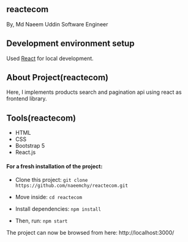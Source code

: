 ## reactecom
By, Md Naeem Uddin
Software Engineer

## Development environment setup
Used [React](https://reactjs.org/^18.2.0) for local development.

## About Project(reactecom)
Here, I implements products search and pagination api using react as frontend library.

## Tools(reactecom)
- HTML
- CSS
- Bootstrap 5
- React.js

#### For a fresh installation of the project: 
- Clone this project:
    `git clone https://github.com/naeemchy/reactecom.git`

- Move inside:
    `cd reactecom`

- Install dependencies:
    `npm install`
    
- Then, run:
    `npm start`

The project can now be browsed from here: http://localhost:3000/